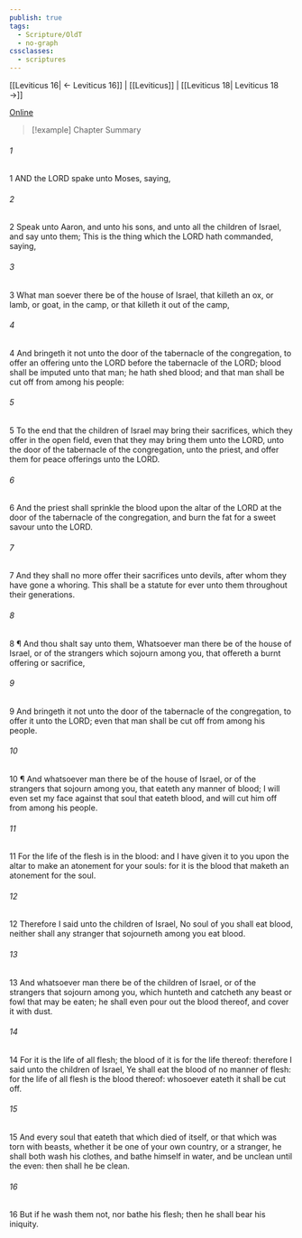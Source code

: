 ```yaml
---
publish: true
tags:
  - Scripture/OldT
  - no-graph
cssclasses:
  - scriptures
---
```

[[Leviticus 16| ← Leviticus 16]] | [[Leviticus]] | [[Leviticus 18| Leviticus 18 →]]

[Online](https://churchofjesuschrist.org/study/scriptures/ot/lev/17?lang=eng)

>[!example] Chapter Summary
>
###### 1
1 AND the LORD spake unto Moses, saying,
###### 2
2 Speak unto Aaron, and unto his sons, and unto all the children of Israel, and say unto them; This is the thing which the LORD hath commanded, saying,
###### 3
3 What man soever there be of the house of Israel, that killeth an ox, or lamb, or goat, in the camp, or that killeth it out of the camp,
###### 4
4 And bringeth it not unto the door of the tabernacle of the congregation, to offer an offering unto the LORD before the tabernacle of the LORD; blood shall be imputed unto that man; he hath shed blood; and that man shall be cut off from among his people:
###### 5
5 To the end that the children of Israel may bring their sacrifices, which they offer in the open field, even that they may bring them unto the LORD, unto the door of the tabernacle of the congregation, unto the priest, and offer them for peace offerings unto the LORD.
###### 6
6 And the priest shall sprinkle the blood upon the altar of the LORD at the door of the tabernacle of the congregation, and burn the fat for a sweet savour unto the LORD.
###### 7
7 And they shall no more offer their sacrifices unto devils, after whom they have gone a whoring.  This shall be a statute for ever unto them throughout their generations.
###### 8
8 ¶ And thou shalt say unto them, Whatsoever man there be of the house of Israel, or of the strangers which sojourn among you, that offereth a burnt offering or sacrifice,
###### 9
9 And bringeth it not unto the door of the tabernacle of the congregation, to offer it unto the LORD; even that man shall be cut off from among his people.
###### 10
10 ¶ And whatsoever man there be of the house of Israel, or of the strangers that sojourn among you, that eateth any manner of blood; I will even set my face against that soul that eateth blood, and will cut him off from among his people.
###### 11
11 For the life of the flesh is in the blood: and I have given it to you upon the altar to make an atonement for your souls: for it is the blood that maketh an atonement for the soul.
###### 12
12 Therefore I said unto the children of Israel, No soul of you shall eat blood, neither shall any stranger that sojourneth among you eat blood.
###### 13
13 And whatsoever man there be of the children of Israel, or of the strangers that sojourn among you, which hunteth and catcheth any beast or fowl that may be eaten; he shall even pour out the blood thereof, and cover it with dust.
###### 14
14 For it is the life of all flesh; the blood of it is for the life thereof: therefore I said unto the children of Israel, Ye shall eat the blood of no manner of flesh: for the life of all flesh is the blood thereof: whosoever eateth it shall be cut off.
###### 15
15 And every soul that eateth that which died of itself, or that which was torn with beasts, whether it be one of your own country, or a stranger, he shall both wash his clothes, and bathe himself in water, and be unclean until the even: then shall he be clean.
###### 16
16 But if he wash them not, nor bathe his flesh; then he shall bear his iniquity.



